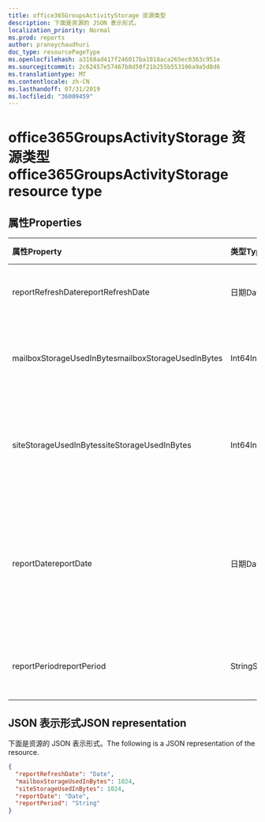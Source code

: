 ```yaml
---
title: office365GroupsActivityStorage 资源类型
description: 下面是资源的 JSON 表示形式。
localization_priority: Normal
ms.prod: reports
author: pranoychaudhuri
doc_type: resourcePageType
ms.openlocfilehash: a3168ad417f246017ba1018aca265ec0363c951e
ms.sourcegitcommit: 2c62457e57467b8d50f21b255b553106a9a5d8d6
ms.translationtype: MT
ms.contentlocale: zh-CN
ms.lasthandoff: 07/31/2019
ms.locfileid: "36009459"
---
```

# <a name="office365groupsactivitystorage-resource-type"></a><span data-ttu-id="ae62d-103">office365GroupsActivityStorage 资源类型</span><span class="sxs-lookup"><span data-stu-id="ae62d-103">office365GroupsActivityStorage resource type</span></span>

## <a name="properties"></a><span data-ttu-id="ae62d-104">属性</span><span class="sxs-lookup"><span data-stu-id="ae62d-104">Properties</span></span>

| <span data-ttu-id="ae62d-105">属性</span><span class="sxs-lookup"><span data-stu-id="ae62d-105">Property</span></span>                  | <span data-ttu-id="ae62d-106">类型</span><span class="sxs-lookup"><span data-stu-id="ae62d-106">Type</span></span>   | <span data-ttu-id="ae62d-107">说明</span><span class="sxs-lookup"><span data-stu-id="ae62d-107">Description</span></span>                              |
| :------------------------ | :----- | ---------------------------------------- |
| <span data-ttu-id="ae62d-108">reportRefreshDate</span><span class="sxs-lookup"><span data-stu-id="ae62d-108">reportRefreshDate</span></span>         | <span data-ttu-id="ae62d-109">日期</span><span class="sxs-lookup"><span data-stu-id="ae62d-109">Date</span></span>   | <span data-ttu-id="ae62d-110">内容的最新日期。</span><span class="sxs-lookup"><span data-stu-id="ae62d-110">The latest date of the content.</span></span>          |
| <span data-ttu-id="ae62d-111">mailboxStorageUsedInBytes</span><span class="sxs-lookup"><span data-stu-id="ae62d-111">mailboxStorageUsedInBytes</span></span> | <span data-ttu-id="ae62d-112">Int64</span><span class="sxs-lookup"><span data-stu-id="ae62d-112">Int64</span></span>  | <span data-ttu-id="ae62d-113">组邮箱中使用的存储。</span><span class="sxs-lookup"><span data-stu-id="ae62d-113">The storage used in group mailbox.</span></span>       |
| <span data-ttu-id="ae62d-114">siteStorageUsedInBytes</span><span class="sxs-lookup"><span data-stu-id="ae62d-114">siteStorageUsedInBytes</span></span>    | <span data-ttu-id="ae62d-115">Int64</span><span class="sxs-lookup"><span data-stu-id="ae62d-115">Int64</span></span>  | <span data-ttu-id="ae62d-116">SharePoint 文档库中使用的存储区。</span><span class="sxs-lookup"><span data-stu-id="ae62d-116">The storage used in SharePoint document library.</span></span> |
| <span data-ttu-id="ae62d-117">reportDate</span><span class="sxs-lookup"><span data-stu-id="ae62d-117">reportDate</span></span>                | <span data-ttu-id="ae62d-118">日期</span><span class="sxs-lookup"><span data-stu-id="ae62d-118">Date</span></span>   | <span data-ttu-id="ae62d-119">Exchange 和 SharePoint 使用的存储的快照日期。</span><span class="sxs-lookup"><span data-stu-id="ae62d-119">The snapshot date for Exchange and SharePoint used storage.</span></span> |
| <span data-ttu-id="ae62d-120">reportPeriod</span><span class="sxs-lookup"><span data-stu-id="ae62d-120">reportPeriod</span></span>              | <span data-ttu-id="ae62d-121">String</span><span class="sxs-lookup"><span data-stu-id="ae62d-121">String</span></span> | <span data-ttu-id="ae62d-122">报告覆盖的天数。</span><span class="sxs-lookup"><span data-stu-id="ae62d-122">The number of days the report covers.</span></span>    |

## <a name="json-representation"></a><span data-ttu-id="ae62d-123">JSON 表示形式</span><span class="sxs-lookup"><span data-stu-id="ae62d-123">JSON representation</span></span>

<span data-ttu-id="ae62d-124">下面是资源的 JSON 表示形式。</span><span class="sxs-lookup"><span data-stu-id="ae62d-124">The following is a JSON representation of the resource.</span></span>

<!-- {
  "blockType": "resource",
  "@odata.type": "microsoft.graph.office365GroupsActivityStorage"
} -->

```json
{
  "reportRefreshDate": "Date", 
  "mailboxStorageUsedInBytes": 1024, 
  "siteStorageUsedInBytes": 1024, 
  "reportDate": "Date", 
  "reportPeriod": "String"
}
```
